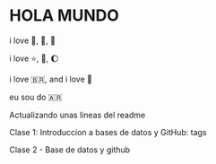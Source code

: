 # HOLA MUNDO

i love :icecream:, :pizza:, :dog:

i love :star:, :book:, :moon:

i love :brazil:, and i love :money_with_wings:

eu sou do :argentina:

Actualizando unas lineas del readme

Clase 1: Introduccion a bases de datos y GitHub: tags

Clase 2 - Base de datos y github

